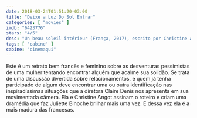 ```yaml
---
date: 2018-03-24T01:51:20-03:00
title: "Deixe a Luz Do Sol Entrar"
categories: [ "movies" ]
imdb: "6423776"
stars: "4/5"
desc: "Un beau soleil intérieur (França, 2017), escrito por Christine Angot, Claire Denis , dirigido por Claire Denis, com Juliette Binoche, Xavier Beauvois, Philippe Katerine."
tags: [ 'cabine' ]
cabine: "cinemaqui"
---
```

Este é um retrato bem francês e feminino sobre as desventuras pessimistas de uma mulher tentando encontrar alguém que acalme sua solidão. Se trata de uma discussão divertida sobre relacionamentos, e quem já tenha participado de algum deve encontrar uma ou outra identificação nas inspiradíssimas situações que a diretora Claire Denis nos apresenta em sua movimentada câmera. Ela e Christine Angot assinam o roteiro e criam uma dramédia que faz Juliette Binoche brilhar mais uma vez. E dessa vez ela é a mais madura das francesas.
